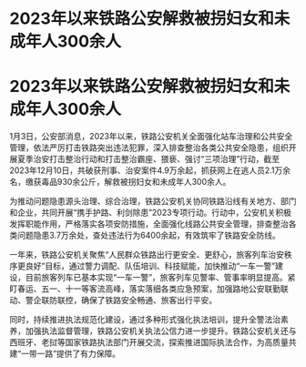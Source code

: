 # 2023年以来铁路公安解救被拐妇女和未成年人300余人

# 2023年以来铁路公安解救被拐妇女和未成年人300余人

1月3日，公安部消息，2023年以来，铁路公安机关全面强化站车治理和公共安全管理，依法严厉打击铁路突出违法犯罪，深入排查整治各类公共安全隐患，组织开展夏季治安打击整治行动和打击整治霸座、猥亵、强讨“三项治理”行动，截至2023年12月10日，共破获刑事、治安案件4.9万余起，抓获网上在逃人员2.1万余名，缴获毒品930余公斤，解救被拐妇女和未成年人300余人。

为推动问题隐患源头治理、综合治理，铁路公安机关协同铁路沿线有关地方、部门和企业，共同开展“携手护路、利剑除患”2023专项行动。行动中，公安机关积极发挥职能作用，严格落实各项安防措施，全面强化线路公共安全管理，排查整治各类问题隐患3.7万余处，查处违法行为6400余起，有效筑牢了铁路安全防线。

一年来，铁路公安机关聚焦“人民群众铁路出行更安全、更舒心，旅客列车治安秩序更良好”目标，通过警力调配、队伍培训、科技赋能，加快推动“一车一警”建设，目前旅客列车已基本实现“一车一警”，旅客列车见警率、管事率明显提高。紧盯春运、五一、十一等客流高峰，落实落细各类应急预案，加强路地公安联勤联动、警企联防联控，确保了铁路安全畅通、旅客出行平安。

同时，持续推进执法规范化建设，通过多种形式强化执法培训，提升全警法治素养，加强执法监督管理，铁路公安机关执法公信力进一步提升。铁路公安机关还与西班牙、老挝等国家铁路执法部门开展交流，探索推进国际执法合作，为高质量共建“一带一路”提供了有力保障。

